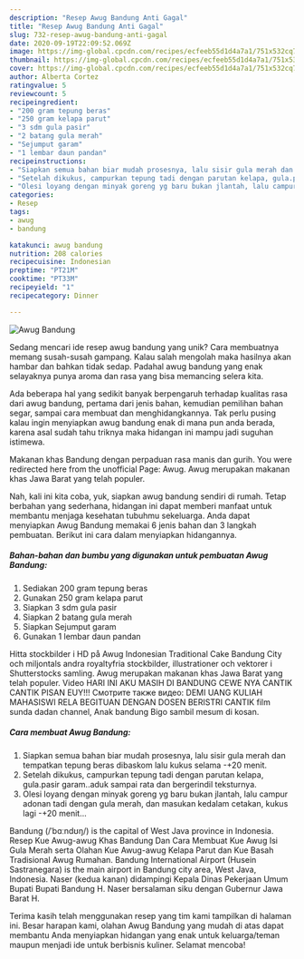 ```yaml
---
description: "Resep Awug Bandung Anti Gagal"
title: "Resep Awug Bandung Anti Gagal"
slug: 732-resep-awug-bandung-anti-gagal
date: 2020-09-19T22:09:52.069Z
image: https://img-global.cpcdn.com/recipes/ecfeeb55d1d4a7a1/751x532cq70/awug-bandung-foto-resep-utama.jpg
thumbnail: https://img-global.cpcdn.com/recipes/ecfeeb55d1d4a7a1/751x532cq70/awug-bandung-foto-resep-utama.jpg
cover: https://img-global.cpcdn.com/recipes/ecfeeb55d1d4a7a1/751x532cq70/awug-bandung-foto-resep-utama.jpg
author: Alberta Cortez
ratingvalue: 5
reviewcount: 5
recipeingredient:
- "200 gram tepung beras"
- "250 gram kelapa parut"
- "3 sdm gula pasir"
- "2 batang gula merah"
- "Sejumput garam"
- "1 lembar daun pandan"
recipeinstructions:
- "Siapkan semua bahan biar mudah prosesnya, lalu sisir gula merah dan tempatkan tepung beras dibaskom lalu kukus selama -+20 menit."
- "Setelah dikukus, campurkan tepung tadi dengan parutan kelapa, gula.pasir garam..aduk sampai rata dan bergerindil teksturnya."
- "Olesi loyang dengan minyak goreng yg baru bukan jlantah, lalu campur adonan tadi dengan gula merah, dan masukan kedalam cetakan, kukus lagi -+20 menit..."
categories:
- Resep
tags:
- awug
- bandung

katakunci: awug bandung 
nutrition: 208 calories
recipecuisine: Indonesian
preptime: "PT21M"
cooktime: "PT33M"
recipeyield: "1"
recipecategory: Dinner

---
```



![Awug Bandung](https://img-global.cpcdn.com/recipes/ecfeeb55d1d4a7a1/751x532cq70/awug-bandung-foto-resep-utama.jpg)

Sedang mencari ide resep awug bandung yang unik? Cara membuatnya memang susah-susah gampang. Kalau salah mengolah maka hasilnya akan hambar dan bahkan tidak sedap. Padahal awug bandung yang enak selayaknya punya aroma dan rasa yang bisa memancing selera kita.

Ada beberapa hal yang sedikit banyak berpengaruh terhadap kualitas rasa dari awug bandung, pertama dari jenis bahan, kemudian pemilihan bahan segar, sampai cara membuat dan menghidangkannya. Tak perlu pusing kalau ingin menyiapkan awug bandung enak di mana pun anda berada, karena asal sudah tahu triknya maka hidangan ini mampu jadi suguhan istimewa.

Makanan khas Bandung dengan perpaduan rasa manis dan gurih. You were redirected here from the unofficial Page: Awug. Awug merupakan makanan khas Jawa Barat yang telah populer.


Nah, kali ini kita coba, yuk, siapkan awug bandung sendiri di rumah. Tetap berbahan yang sederhana, hidangan ini dapat memberi manfaat untuk membantu menjaga kesehatan tubuhmu sekeluarga. Anda dapat menyiapkan Awug Bandung memakai 6 jenis bahan dan 3 langkah pembuatan. Berikut ini cara dalam menyiapkan hidangannya.

<!--inarticleads1-->

##### Bahan-bahan dan bumbu yang digunakan untuk pembuatan Awug Bandung:

1. Sediakan 200 gram tepung beras
1. Gunakan 250 gram kelapa parut
1. Siapkan 3 sdm gula pasir
1. Siapkan 2 batang gula merah
1. Siapkan Sejumput garam
1. Gunakan 1 lembar daun pandan


Hitta stockbilder i HD på Awug Indonesian Traditional Cake Bandung City och miljontals andra royaltyfria stockbilder, illustrationer och vektorer i Shutterstocks samling. Awug merupakan makanan khas Jawa Barat yang telah populer. Video HARI INI AKU MASIH DI BANDUNG CEWE NYA CANTIK CANTIK PISAN EUY!!! Смотрите также видео: DEMI UANG KULIAH MAHASISWI RELA BEGITUAN DENGAN DOSEN BERISTRI CANTIK film sunda dadan channel, Anak bandung Bigo sambil mesum di kosan. 

<!--inarticleads2-->

##### Cara membuat Awug Bandung:

1. Siapkan semua bahan biar mudah prosesnya, lalu sisir gula merah dan tempatkan tepung beras dibaskom lalu kukus selama -+20 menit.
1. Setelah dikukus, campurkan tepung tadi dengan parutan kelapa, gula.pasir garam..aduk sampai rata dan bergerindil teksturnya.
1. Olesi loyang dengan minyak goreng yg baru bukan jlantah, lalu campur adonan tadi dengan gula merah, dan masukan kedalam cetakan, kukus lagi -+20 menit...


Bandung (/ˈbɑːndʊŋ/) is the capital of West Java province in Indonesia. Resep Kue Awug-awug Khas Bandung Dan Cara Membuat Kue Awug Isi Gula Merah serta Olahan Kue Awug-awug Kelapa Parut dan Kue Basah Tradisional Awug Rumahan. Bandung International Airport (Husein Sastranegara) is the main airport in Bandung city area, West Java, Indonesia. Naser (kedua kanan) didampingi Kepala Dinas Pekerjaan Umum Bupati Bupati Bandung H. Naser bersalaman siku dengan Gubernur Jawa Barat H. 

Terima kasih telah menggunakan resep yang tim kami tampilkan di halaman ini. Besar harapan kami, olahan Awug Bandung yang mudah di atas dapat membantu Anda menyiapkan hidangan yang enak untuk keluarga/teman maupun menjadi ide untuk berbisnis kuliner. Selamat mencoba!
